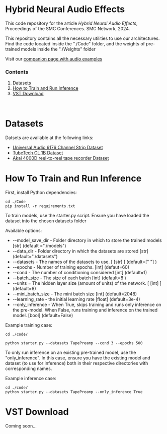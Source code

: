 # Hybrid Neural Audio Effects

This code repository for the article _Hybrid Neural Audio Effects_, Proceedings of the SMC Conferences. SMC Network, 2024.

This repository contains all the necessary utilities to use our architectures. Find the code located inside the "./Code" folder, and the weights of pre-trained models inside the "./Weights" folder

Visit our [companion page with audio examples](https://riccardovib.github.io/Hybrid-Neural-Audio-Effects_pages/)

### Contents

1. [Datasets](#datasets)
2. [How to Train and Run Inference](#how-to-train-and-run-inference)
3. [VST Download](#vst-download)

<br/>

# Datasets

Datsets are available at the following links:
- [Universal Audio 6176 Channel Strip Dataset](https://zenodo.org/records/3562442)
- [TubeTech CL 1B Dataset](https://www.kaggle.com/datasets/riccardosimionato/tubetech-cl-1b)
- [Akai 4000D reel-to-reel tape recorder Dataset](https://zenodo.org/records/8026272)


# How To Train and Run Inference 

First, install Python dependencies:
```
cd ./Code
pip install -r requirements.txt
```

To train models, use the starter.py script.
Ensure you have loaded the dataset into the chosen datasets folder

Available options: 
* --model_save_dir - Folder directory in which to store the trained models [str] (default ="./models")
* --data_dir - Folder directory in which the datasets are stored [str] (default="./datasets")
* --datasets - The names of the datasets to use. [ [str] ] (default=[" "] )
* --epochs - Number of training epochs. [int] (defaut=60)
* --cond - The number of conditioning considered [int] (default=1)
* --batch_size - The size of each batch [int] (default=8 )
* --units = The hidden layer size (amount of units) of the network. [ [int] ] (default=8)
* --mini_batch_size - The mini batch size [int] (default=2048)
* --learning_rate - the initial learning rate [float] (default=3e-4)
* --only_inference - When True, skips training and runs only inference on the pre-model. When False, runs training and inference on the trained model. [bool] (default=False)

Example training case: 
```
cd ./code/

python starter.py --datasets TapePreamp --cond 3 --epochs 500 
```

To only run inference on an existing pre-trained model, use the "only_inference". In this case, ensure you have the existing model and dataset (to use for inference) both in their respective directories with corresponding names.

Example inference case:
```
cd ./code/
python starter.py --datasets TapePreamp --only_inference True
```


# VST Download

Coming soon...